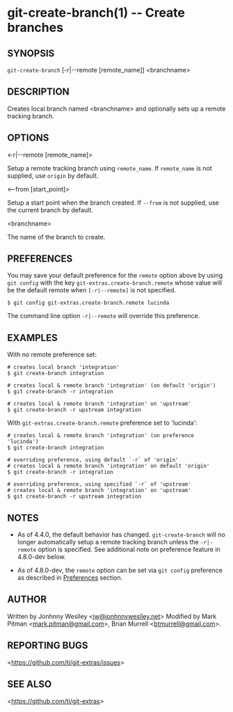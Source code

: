 git-create-branch(1) -- Create branches
=======================================

## SYNOPSIS

`git-create-branch` [-r|--remote [remote_name]] &lt;branchname&gt;

## DESCRIPTION

Creates local branch named &lt;branchname&gt; and optionally sets up a remote tracking branch.

## OPTIONS

&lt;-r|--remote [remote_name]&gt;

Setup a remote tracking branch using `remote_name`. If `remote_name` is not supplied, use `origin` by default.

&lt;--from [start_point]&gt;

Setup a start point when the branch created. If `--from` is not supplied, use the current branch by default.

&lt;branchname&gt;

The name of the branch to create.

## PREFERENCES

You may save your default preference for the `remote` option above by using `git config` with the key `git-extras.create-branch.remote` whose value will be the default remote when `[-r|--remote]` is not specified.

    $ git config git-extras.create-branch.remote lucinda

The command line option `-r|--remote` will override this preference.

## EXAMPLES

With no remote preference set:

    # creates local branch 'integration'
    $ git create-branch integration

    # creates local & remote branch 'integration' (on default 'origin')
    $ git create-branch -r integration

    # creates local & remote branch 'integration' on 'upstream'
    $ git create-branch -r upstream integration

With `git-extras.create-branch.remote` preference set to 'lucinda':

    # creates local & remote branch 'integration' (on preference 'lucinda')
    $ git create-branch integration

    # overriding preference, using default `-r` of 'origin'
    # creates local & remote branch 'integration' on default 'origin'
    $ git create-branch -r integration

    # overriding preference, using specified `-r` of 'upstream'
    # creates local & remote branch 'integration' on 'upstream'
    $ git create-branch -r upstream integration

## NOTES

* As of 4.4.0, the default behavior has changed. `git-create-branch` will no longer automatically setup a remote tracking branch unless the `-r|-remote` option is specified.  See additional note on preference feature in 4.8.0-dev below.

* As of 4.8.0-dev, the `remote` option can be set via `git config` preference as described in [Preferences](#PREFERENCES) section.

## AUTHOR

Written by Jonhnny Weslley &lt;<jw@jonhnnyweslley.net>&gt;
Modified by Mark Pitman &lt;<mark.pitman@gmail.com>&gt;, Brian Murrell &lt;<btmurrell@gmail.com>&gt;.

## REPORTING BUGS

&lt;<https://github.com/tj/git-extras/issues>&gt;

## SEE ALSO

&lt;<https://github.com/tj/git-extras>&gt;
